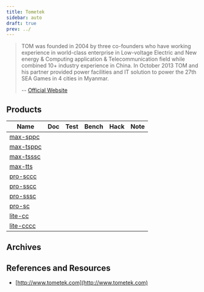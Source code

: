 ```yaml
---
title: Tometek
sidebar: auto
draft: true
prev: ../
---
```


>  TOM was founded in 2004 by three co-founders who have working
>  experience in world-class enterprise in Low-voltage Electric and
>  New energy & Computing application & Telecommunication field while
>  combined 10+ industry experience in China. In October 2013 TOM and
>  his partner provided power facilities and IT solution to power the
>  27th SEA Games in 4 cities in Myanmar.
>
> -- [Official Website](http://www.tometek.com/about.asp?id=207)

## Products

| Name                      | Doc | Test | Bench | Hack | Note |
|---------------------------|-----|------|-------|------|------|
| [max-sppc](max-sppc/)
| [max-tsppc](max-tsppc/)
| [max-tsssc](max-tsssc/)
| [max-tts](max-tts/)
| [pro-sccc](pro-sccc/)
| [pro-sscc](pro-sscc/)
| [pro-sssc](pro-sssc/)
| [pro-sc](pro-sc/)
| [lite-cc](lite-cc/)
| [lite-cccc](lite-cccc/)


## Archives

## References and Resources

 * [http://www.tometek.com](http://www.tometek.com)
